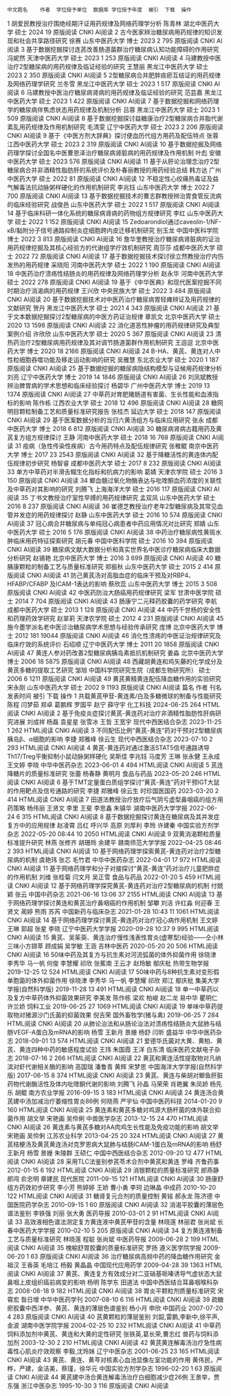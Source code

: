 	中文题名	作者	学位授予单位	数据库	学位授予年度	被引	下载	操作
1	胡爱民教授治疗围绝经期汗证用药规律及网络药理学分析	陈青林	湖北中医药大学	硕士	2024		19	原版阅读      CNKI AI阅读
2	古今医家辨治糖尿病用药规律的知识发现和社会共享路径研究	徐赛	山东中医药大学	博士	2023	2	795	原版阅读      CNKI AI阅读
3	基于数据挖掘探讨连芪改善肠道菌群治疗糖尿病认知功能障碍的作用研究	冯妮然	天津中医药大学	硕士	2023	1	253	原版阅读      CNKI AI阅读
4	马建教授中医治疗2型糖尿病的用药规律及临证经验的研究	王慧丽	黑龙江中医药大学	硕士	2023	2	350	原版阅读      CNKI AI阅读
5	2型糖尿病合并肥胖痰瘀互结证的用药规律及网络药理学研究	兰冬雪	黑龙江中医药大学	硕士	2023	1	517	原版阅读      CNKI AI阅读
6	马建教授中医治疗糖尿病肾病的用药规律及临证经验的研究	范芸嘉	黑龙江中医药大学	硕士	2023	1	422	原版阅读      CNKI AI阅读
7	基于数据挖掘和网络药理学的糖尿病伴焦虑状态用药规律及机制分析	吕蓉	黑龙江中医药大学	硕士	2023	1	509	原版阅读      CNKI AI阅读
8	基于数据挖掘探讨益糖康治疗2型糖尿病合并脂代谢紊乱用药规律及作用机制研究	毛清雯	辽宁中医药大学	硕士	2023	2	206	原版阅读      CNKI AI阅读
9	基于《中医方剂大辞典》探讨便血历代组方用药及配伍特点	张蓉	江西中医药大学	硕士	2023	2	319	原版阅读      CNKI AI阅读
10	基于数据挖掘及网络药理学探讨全国名中医曹恩泽治疗糖尿病肾脏病的用药规律及作用机制	叶彪	安徽中医药大学	硕士	2023		576	原版阅读      CNKI AI阅读
11	基于从肝论治理念治疗2型糖尿病合并非酒精性脂肪肝的系统评价及朴春丽教授的用药经验总结	韩方达	广州中医药大学	硕士	2022		81	原版阅读      CNKI AI阅读
12	不稳定性心绞痛热毒证及益气解毒法抗动脉粥样硬化的作用机制研究	李兆钰	山东中医药大学	博士	2022	7	700	原版阅读      CNKI AI阅读
13	基于数据挖掘技术的曹志群教授辨治胃食管反流病的临床经验研究	战俊邑	山东中医药大学	硕士	2022	1	517	原版阅读      CNKI AI阅读
14	基于临床科研一体化系统的糖尿病肾病的药物组方规律研究	李红	山东中医药大学	硕士	2022	1	152	原版阅读      CNKI AI阅读
15	Zedoarondiol通过caveolin-1/NF-κB/黏附分子信号通路抑制炎症细胞跨内皮迁移机制研究	别玉龙	中国中医科学院	博士	2022	3	813	原版阅读      CNKI AI阅读
16	詹华奎教授治疗糖尿病肾脏病的证治用药规律挖掘及其核心经验方的代谢组学疗效机制研究	周莎莎	成都中医药大学	硕士	2022		72	原版阅读      CNKI AI阅读
17	基于数据挖掘技术探讨徐立然教授治疗内伤发热的用药规律	采晓阳	河南中医药大学	硕士	2022	1	190	原版阅读      CNKI AI阅读
18	中医药治疗溃疡性结肠炎的用药规律及网络药理学分析	赵永华	河南中医药大学	硕士	2022		278	原版阅读      CNKI AI阅读
19	基于《中华医典》和现代医案挖掘不同时期治疗消渴病的用药规律	王兴欣	中央民族大学	硕士	2022	3	484	原版阅读      CNKI AI阅读
20	基于数据挖掘技术对中医药治疗糖尿病胃轻瘫辨证及用药规律的文献研究	贺丹	黑龙江中医药大学	硕士	2021	4	343	原版阅读      CNKI AI阅读
21	基于文本数据挖掘探讨2型糖尿病的中医方药证治规律	章凯文	北京中医药大学	硕士	2020	13	1598	原版阅读      CNKI AI阅读
22	消化道恶性肿瘤的用药规律研究及典型案例介绍	许欣欣	山东中医药大学	硕士	2020	5	367	原版阅读      CNKI AI阅读
23	清热药治疗2型糖尿病用药规律及其对调节肠道菌群作用机制研究	王逗逗	北京中医药大学	博士	2020	18	2166	原版阅读      CNKI AI阅读
24	B-HA、黄芪、黄连对人中性粒细胞吞噬功能及移走运动影响的研究	吴雅慧	东北农业大学	硕士	2020	1	187	原版阅读      CNKI AI阅读
25	基于数据挖掘的糖尿病隐结构模型与证候用药规律分析	刘亮	辽宁中医药大学	博士	2019	14	1846	原版阅读      CNKI AI阅读
26	刘凤斌教授辨治脾胃病的学术思想和临床经验探讨	杨碧华	广州中医药大学	博士	2019	13	1374	原版阅读      CNKI AI阅读
27	中草药对育肥猪肠道有害菌、生长性能和血液指标的影响	陈作栋	江西农业大学	硕士	2018	12	496	原版阅读      CNKI AI阅读
28	糖网明目颗粒制备工艺和质量标准研究报告	张桂杰	延边大学	硕士	2018		147	原版阅读      CNKI AI阅读
29	基于医案数据分析的当归六黄汤组方与临床应用研究	张永	成都中医药大学	博士	2018	6	812	原版阅读      CNKI AI阅读
30	糖尿病肾病古籍用药及黄芪复方组方规律探讨	王静	河南中医药大学	硕士	2018	16	768	原版阅读      CNKI AI阅读
31	疫病（急性传染性疾病）古今用药特点及配伍规律研究	张稚鲲	南京中医药大学	博士	2017	23	2543	原版阅读      CNKI AI阅读
32	基于降糖活性的黄连体内配伍规律初步研究	杨智睿	成都中医药大学	硕士	2017	8	232	原版阅读      CNKI AI阅读
33	单方中草药对半滑舌鳎生化指标和抗病力的影响	葛婧	天津农学院	硕士	2016	3	150	原版阅读      CNKI AI阅读
34	鲫血髓过氧化物酶表达与吡喹酮血药浓度的关联性及中草药对其影响的研究	刘腾飞	上海海洋大学	硕士	2016		117	原版阅读      CNKI AI阅读
35	丁书文教授治疗室性早搏的用药规律研究	孟双凤	山东中医药大学	硕士	2016	8	237	原版阅读      CNKI AI阅读
36	崔德芝教授治疗老年2型糖尿病及其常见血管并发症的用药规律探讨	赵静	山东中医药大学	硕士	2016	10	574	原版阅读      CNKI AI阅读
37	冠心病合并糖尿病与单纯冠心病患者中药应用情况对比研究	郑婧	山东中医药大学	硕士	2016	5	176	原版阅读      CNKI AI阅读
38	中药治疗糖尿病性黄斑水肿临床用药特征探索研究	胡元春	中国中医科学院	硕士	2016	10	394	原版阅读      CNKI AI阅读
39	糖尿病文献大数据分析和真实世界名中医诊疗糖尿病临床大数据分析研究	赵锡艳	北京中医药大学	博士	2016	3	699	原版阅读      CNKI AI阅读
40	糖胰康颗粒的制备工艺与质量标准研究	郑振秋	山东中医药大学	硕士	2015	2	414	原版阅读      CNKI AI阅读
41	防己黄芪汤对高脂血症的临床干预及对RBP4、HFABP/CFABP 及ICAM-1表达的影响	蔡欣蕊	山东中医药大学	博士	2015	3	508	原版阅读      CNKI AI阅读
42	中医药防治大肠癌用药规律研究	梁军	甘肃中医学院	硕士	2014	7	704	原版阅读      CNKI AI阅读
43	肠康宁二元释药胶囊的药学研究	李航	成都中医药大学	硕士	2013	1	128	原版阅读      CNKI AI阅读
44	中药千世杨的安全性和药理药效学研究	赵翠莉	天津农学院	硕士	2012	4	231	原版阅读      CNKI AI阅读
45	施今墨学派名老中医诊治糖尿病学术思想与经验传承研究	庞博	北京中医药大学	博士	2012	181	19044	原版阅读      CNKI AI阅读
46	消化性溃疡的中医证治规律研究及临床疗效的系统评价	石绍顺	辽宁中医药大学	博士	2011	20	1858	原版阅读      CNKI AI阅读
47	黄连人参对药改善2型糖尿病胰岛素抵抗机制研究	姜淼	北京中医药大学	博士	2006	18	5875	原版阅读      CNKI AI阅读
48	西藏胡黄连和鸡矢藤的化学成分及黄芪多糖的提取工艺研究	邹旭	中国科学院研究生院（成都生物研究所）	硕士	2006	6	1211	原版阅读      CNKI AI阅读
49	黄芪黄精黄连配伍降血糖作用的实验研究	宋永刚	山东中医药大学	硕士	2002	9	1193	原版阅读      CNKI AI阅读
	篇名	作者	刊名	发表时间	被引	下载	操作
1	共载黄芪甲苷-黄连素/白及多糖微球的制备与性能研究	陈程 闫梦茹 郑卓 葛鹏辉 罗国平 赵宁 薛守宇	化工科技	2024-06-25		264	HTML阅读      CNKI AI阅读
2	基于免疫炎症探讨黄芪-黄连药对治疗非酒精性脂肪性肝病研究进展	刘成祥 杨磊 袁星星 张雪冰 王哲 王宽宇	现代中西医结合杂志	2023-11-25	1	262	HTML阅读      CNKI AI阅读
3	不同配伍比例“黄芪-黄连”药对干预对2型糖尿病胰岛β、α细胞的影响	李捷 郑雅峰 徐云生	现代中西医结合杂志	2023-07-10	2	293	HTML阅读      CNKI AI阅读
4	黄芪-黄连药对通过激活STAT5信号通路诱导Th17/Treg平衡抑制小鼠动脉粥样硬化	吴斯佳 李兆钰 马度芳 王琳 张永健 王永成 王文婷 李晓	中华中医药杂志	2023-06-01	4	494	HTML阅读      CNKI AI阅读
5	芪连降糖片的质量标准研究	张蕾 杨春静 黄明月	食品与药品	2023-05-20		246	HTML阅读      CNKI AI阅读
6	基于TMT定量蛋白质组学探讨“黄芪-黄连”药对干预IGT大鼠的作用靶点及信号通路的研究	李捷 郑雅峰 徐云生	时珍国医国药	2023-03-20	2	414	HTML阅读      CNKI AI阅读
7	田道法教授治疗放疗后气阴亏虚型鼻咽癌的组方用药策略	杨伟丽 王贤文 李里 王斐 李思鑫 朱镇华	湖南中医药大学学报	2022-06-24	6	315	HTML阅读      CNKI AI阅读
8	基于数据挖掘探讨黄连在糖尿病及其并发症复方中的应用规律	赵凌霄 吕红 呼兴华 高原 刘厚利 李玲 许建秦	中国实验方剂学杂志	2022-05-20 08:44	10	2050	HTML阅读      CNKI AI阅读
9	双黄消渴颗粒质量标准提升研究	林燕 张修齐 胡珊玲 余建平	赣南师范大学学报	2022-04-25 08:46	2	393	HTML阅读      CNKI AI阅读
10	基于网络药理学探索黄芪-黄连药对治疗2型糖尿病的机制	虞艳玮 张芯 毛竹君	中华中医药杂志	2022-04-01	17	972	HTML阅读      CNKI AI阅读
11	基于网络药理学和分子对接探讨“黄芪-黄连”药对治疗儿童肥胖症的作用机制	刘维 张桂菊 闫文月 吴正雪	食品与药品	2022-01-20	5	459	HTML阅读      CNKI AI阅读
12	基于网络药理学探究黄芪-黄连药对治疗2型糖尿病的机制	付兢颖 张云	中国中药杂志	2021-06-16 13:06	37	2155	HTML阅读      CNKI AI阅读
13	基于网络药理学探讨黄连和黄芪治疗鼻咽癌的作用机制	邹攀 刘洁 许红淼 何迎春 王贤文 蔺婷 熊雨 苏芮	中国新药与临床杂志	2021-01-28 10:43	11	1061	HTML阅读      CNKI AI阅读
14	基于网络药理学探讨黄芪-黄连药对治疗冠心病作用机制	王文婷 王琳 郭超 张星 李晓	辽宁中医药大学学报	2020-09-28 10:37	9	995	HTML阅读      CNKI AI阅读
15	黄芪、吴茱萸、黄连治疗慢性浅表性胃炎(虚寒型)经验——仝小林三味小方撷萃	顾成娟 吴学敏 王涵	吉林中医药	2020-05-20	20	506	HTML阅读      CNKI AI阅读
16	50味中药及其复方与抗生素对河流弧菌的体外抑菌作用	徐晓津 李秀华 马一帆 何俊 李慧耀 祁欣 张蕉南 王云才 赵玲敏 鄢庆枇	热带生物学报	2019-12-25	12	524	HTML阅读      CNKI AI阅读
17	50味中药与8种抗生素对变形假单胞菌的体外抑菌作用	徐晓津 李秀华 马一帆 李慧耀 祁欣 郑江 鄢庆枇	集美大学学报(自然科学版)	2019-11-28	13	491	HTML阅读      CNKI AI阅读
18	单一中草药以及复方中草药体外抑菌效果研究	李美发 陈作栋 梁欢 柏峻 赵二龙 易中华 瞿明仁 许兰娇	饲料工业	2019-06-25	27	1069	HTML阅读      CNKI AI阅读
19	单味中草药提取物对猪源沙门氏菌的抑菌效果	倪吉荣	国外畜牧学(猪与禽)	2019-06-25	7	284	HTML阅读      CNKI AI阅读
20	从肺论治法和从肠论治法对溃疡性结肠炎大鼠肺与结肠VEGF-A蛋白及mRNA的影响	杨雪 王新月 景姗 杨舒 闫昕 盛益华	中华中医药杂志	2018-09-01	13	574	HTML阅读      CNKI AI阅读
21	爱德华氏菌对大黄、黄柏、黄芪、黄连四种中药的敏感程度试验	王玮 朱国霞 王洋 白东清	临床医药文献电子杂志	2018-07-16	2	266	HTML阅读      CNKI AI阅读
22	黄芪和黄连活性提取物对凡纳滨对虾代谢相关酶的影响	高国瑞 潘鲁青 黄辉 宋梦思	中国海洋大学学报(自然科学版)	2017-06-15	8	374	HTML阅读      CNKI AI阅读
23	黄芪、黄连与柴胡对鲫鱼肝脏药物代谢酶活性及体内吡喹酮代谢的影响	刘腾飞 孙晶 马荣荣 肖艳翼 朱凤娇 杨先乐 胡鲲	南方农业学报	2016-09-15	3	183	HTML阅读      CNKI AI阅读
24	黄连汤合黄芪建中汤加减治疗萎缩性胃炎86例	何晓燕 严宇仙	中国中医药科技	2014-01-20	9	160	HTML阅读      CNKI AI阅读
25	黄连素和黄芪多糖对鸡源大肠杆菌的体外联合抑菌作用	胡文举 宋艳画 吴伶俐	中兽医学杂志	2013-12-15	24	470	HTML阅读      CNKI AI阅读
26	黄连素与黄芪多糖对AA肉鸡生长性能及免疫功能的影响	胡文举 宋艳画 吴伶俐	江苏农业科学	2013-04-25	20	324	HTML阅读      CNKI AI阅读
27	黄芪桔梗汤及黄芪黄连汤对克罗恩病大鼠肺与结肠ICAM-1蛋白及mRNA的影响	杨舒 王新月 杨雪 景姗 朱陵群 王硕仁	中国中西医结合杂志	2012-09-20	12	477	HTML阅读      CNKI AI阅读
28	采用TLC法鉴别参芪苓术合剂中黄芪和黄连	罗峰	齐鲁药事	2012-01-15	6	192	HTML阅读      CNKI AI阅读
29	消银颗粒的质量标准研究	郎燕静 郎闯 俞忠明 章建民	现代医院	2011-09-15		121	HTML阅读      CNKI AI阅读
30	肠康舒组方药效初步研究	李小芳 熊婷婷 王娇 曹小勇 李珂 边琳晶	中成药	2010-10-20		122	HTML阅读      CNKI AI阅读
31	糖肾复元合剂的质量控制	黄铭 郝永龙 陈济德	中国医院药学杂志	2010-09-15	1	60	原版阅读      CNKI AI阅读
32	消渴平胶囊的薄层色谱法鉴别	李铁强 刘丽 张大勇	医药导报	2010-03-01	2	91	HTML阅读      CNKI AI阅读
33	高效液相色谱法测定复方黄连液中黄芪甲苷的含量	林晓莲 林丽君 张尚斌	长春中医药大学学报	2010-02-10	5	205	原版阅读      CNKI AI阅读
34	复方黄连液制备工艺与质量标准研究	林晓莲 程聪 张尚斌	中医药导报	2009-06-28	2	199	HTML阅读      CNKI AI阅读
35	槐榆舒胃胶囊的质量标准研究	罗扬	遵义医学院学报	2009-06-20	1	63	原版阅读      CNKI AI阅读
36	治疗糖尿病高频中药的降血糖作用研究	金祖汉 王香英 毛培江 杨毅 黄晶晶	中国现代应用药学	2009-04-28	39	1363	HTML阅读      CNKI AI阅读
37	黄芪、黄连复方有效成分对二亚硝基哌嗪诱导气虚状态大鼠鼻咽上皮组织癌前病变的影响	杨明 陈学东 田道法	中国中西医结合耳鼻咽喉科杂志	2008-08-18	9	182	HTML阅读      CNKI AI阅读
38	胃炎平颗粒剂质量标准研究	宋霄宏 昝日增	中华中医药学刊	2007-08-10	6	116	HTML阅读      CNKI AI阅读
39	疏糖瘀胶囊中西洋参、黄芪、黄连的薄层色谱鉴别	杨小月 申欣	中国药业	2007-07-20	4	283	原版阅读      CNKI AI阅读
40	芪黄颗粒的薄层鉴别	刘韶,雷鹏,李新中,徐平声,金波	湖南中医学院学报	2004-02-25	10	232	HTML阅读      CNKI AI阅读
41	中草药饲料添加剂中黄芪、黄连和大黄的定性研究	张铁英,葛长荣,曹志红	兽药与饲料添加剂	2003-12-30	2	210	HTML阅读      CNKI AI阅读
42	黄芪黄连解毒汤治疗急性病毒性心肌炎疗效观察	李毅,沈玲妹	辽宁中医杂志	2001-06-25	23	165	HTML阅读      CNKI AI阅读
43	黄芪、黄连、黄芩对核素心血池显像左室功能的作用	黄伟民，严桦，严建，金洁美，蔡瑾，徐华元	中国实验方剂学杂志	1996-02-20	1	63	原版阅读      CNKI AI阅读
44	黄芪建中汤合黄连解毒汤治疗白细胞减少症26例	王景举，贾东强	浙江中医杂志	1995-10-30	3	116	原版阅读      CNKI AI阅读

